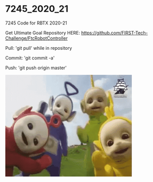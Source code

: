 # 7245_2020_21
7245 Code for RBTX 2020-21 

Get Ultimate Goal Repository HERE: https://github.com/FIRST-Tech-Challenge/FtcRobotController


Pull: 'git pull' while in repository 

Commit: 'git commit -a' 

Push: 'git push origin master' 

![](TeletubbiesGIF.gif)
